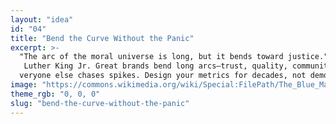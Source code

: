 ```yaml
---
layout: "idea"
id: "04"
title: "Bend the Curve Without the Panic"
excerpt: >-
  "The arc of the moral universe is long, but it bends toward justice." — Martin
   Luther King Jr. Great brands bend long arcs—trust, quality, community—while e
  veryone else chases spikes. Design your metrics for decades, not demo day.
image: "https://commons.wikimedia.org/wiki/Special:FilePath/The_Blue_Marble.jpg"
theme_rgb: "0, 0, 0"
slug: "bend-the-curve-without-the-panic"
---
```

<!-- TODO: Paste the full body content for this idea here. -->
